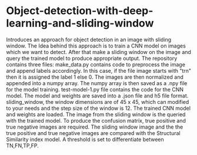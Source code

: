 # Object-detection-with-deep-learning-and-sliding-window
Introduces an approach for object detection in an image with sliding window. 
The Idea behind this approach is to train a CNN model on images which we want to detect. After that make a sliding window on the image and query the trained model to produce appropriate output. 
The repository contains three files: make_data.py contains code to preprocess the image and append labels accordingly. In this case, if the file image starts with "trn" then it is assigned the label 1 else 0. The images are then normalized and appended into a numpy array. The numpy array is then saved as a .npy file for the model training. 
test-model-1.py file contains the code for the CNN model. The model and weights are saved into a .json file and h5 file format. 
sliding_window, the window dimensions are of 45 x 45, which can modified to your needs and the step size of the window is 12. The trained CNN model and weights are loaded. The image from the sliding window is the queried with the trained model. 
To produce the confusion matrix, true positive and true negative images are required. The sliding window image and the the true positive and true negative images are compared with the Structural Similarity index model. A threshold is set to differentiate between TN,FN,TP,FP. 

